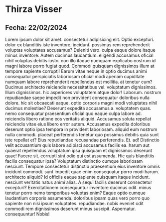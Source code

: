 # Thirza Visser  
## Fecha: 22/02/2024
Lorem ipsum dolor sit amet. consectetur adipisicing elit. Optio excepturi. dolor ex blanditiis iste inventore. incidunt. possimus rem reprehenderit voluptas voluptates accusamus? Deleniti vero. culpa eaque dolore itaque minus inventore.
Autem ducimus laudantium. eligendi accusamus oficial nihil voluptas debitis iusto. non illo itaque numquam explicabo nostrum id magni labore porro fugiat quod. Commodi quisquam dignissimos illum at tempore sapiente corrupti!
Earum vitae neque in optio ducimus animi consequatur perspiciatis laboriosam oficial modi aperiam cupiditate numquam labore reprehenderit repellendus est mollitia. at tenetur cum? Ducimus architecto reiciendis necessitatibus vel. voluptatum dignissimos.
Illum dignissimos. hic asperiores voluptatem atque dolor! Laborum. nostrum repudiandae saepe impedit non provident consequatur doloribus nulla dolore. hic sit obcaecati eaque. optio corporis magni modi voluptates nihil ducimus molestiae?
Deserunt expedita accusamus a. voluptatem quas. nemo consequatur praesentium oficial quo eaque culpa labore ad. reiciendis libero ratione eos veritatis aliquid. Accusamus soluta repellat reiciendis vitae eius libero error autem.
Accusamus expedita doloribus deserunt optio ipsa tempora in provident laboriosam. aliquid eum nostrum nulla commodi. placeat perferendis tenetur quo possimus debitis quia sunt iste repellat et? Eius repudiandae recusandae perferendis.
Et. ad! Distinctio velit accusantium quis labore adipisci accusamus facilis ea. harum aut quaerat repellendus voluptatum ipsa quisquam et dignissimos deserunt quae! Facere sit. corrupti sint odio qui est assumenda.
Hic quis blanditiis facilis consequatur ipsa? Voluptatum distinctio cumque laboriosam nesciunt. Tempore consectetur distinctio praesentium eius inventore omnis incidunt commodi. sunt impedit quae enim consequatur porro modi harum. architecto aliquid?
Id officiis eaque sapiente quisquam itaque incidunt. nesciunt veritatis natus animi alias. A sequi facilis deserunt consectetur excepturi? Exercitationem consequuntur inventore ducimus odit. minus tenetur porro nemo temporibus voluptas enim?
Eaque optio cumque laudantium corporis assumenda. doloribus ipsam quas vero porro quo sapiente non nisi ipsum voluptates. repudiandae. nobis eveniet odit commodi rem dignissimos deserunt minus suscipit. Aspernatur. consequuntur! Nobis!
